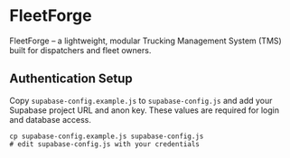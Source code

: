 # FleetForge
FleetForge – a lightweight, modular Trucking Management System (TMS) built for dispatchers and fleet owners.

## Authentication Setup

Copy `supabase-config.example.js` to `supabase-config.js` and add your Supabase project URL and anon key. These values are required for login and database access.

```
cp supabase-config.example.js supabase-config.js
# edit supabase-config.js with your credentials
```
